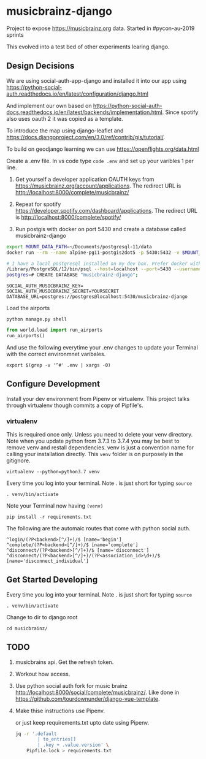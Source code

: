 # musicbrainz-django

Project to expose <https://musicbrainz.org> data. Started in #pycon-au-2019 sprints

This evolved into a test bed of other experiments learing django.

## Design Decisions

We are using social-auth-app-django and installed it into our app using <https://python-social-auth.readthedocs.io/en/latest/configuration/django.html>

And implement our own based on <https://python-social-auth-docs.readthedocs.io/en/latest/backends/implementation.html>. Since spotify also uses oauth 2 it was copied as a template.

To introduce the map using django-leaflet and <https://docs.djangoproject.com/en/3.0/ref/contrib/gis/tutorial/>.

To build on geodjango learning we can use <https://openflights.org/data.html>

Create a .env file. In vs code type `code .env` and set up your varibles 1 per line.

1. Get yourself a developer application OAUTH keys from <https://musicbrainz.org/account/applications>. The redirect URL is <http://localhost:8000/complete/musicbrainz/>

2. Repeat for spotify <https://developer.spotify.com/dashboard/applications>. The redirect URL is <http://localhost:8000/complete/spotify/>

3. Run postgis with docker on port 5430 and create a database called musicbrainz-django

``` bash
export MOUNT_DATA_PATH=~/Documents/postgresql-11/data
docker run --rm --name alpine-pg11-postgis2dot5 -p 5430:5432 -v $MOUNT_DATA_PATH:/var/lib/postgresql/data -d mdillon/postgis:11-alpine

# I have a local postgresql installed on my dev box. Prefer docker with postgis
/Library/PostgreSQL/12/bin/psql --host=localhost --port=5430 --username=postgres
postgres=# CREATE DATABASE "musicbrainz-django";
```

``` text
SOCIAL_AUTH_MUSICBRAINZ_KEY=
SOCIAL_AUTH_MUSICBRAINZ_SECRET=YOURSECRET
DATABASE_URL=postgres://postgres@localhost:5430/musicbrainz-django
```

Load the airports

``` shell
python manage.py shell
```

``` python
from world.load import run_airports
run_airports()
```

And use the following everytime your .env changes to update your Terminal with the correct environmnet varibales.

``` shell
export $(grep -v '^#' .env | xargs -0)
```

## Configure Development

Install your dev environment from Pipenv or virtualenv. This project talks through virtualenv though commits a copy of Pipfile's.

### virtualenv

This is required once only. Unless you need to delete your venv directory. Note when you update python from 3.7.3 to 3.7.4 you may be best to remove venv and restall dependencies. venv is just a convention name for calling your installation directly. This `venv` folder is on purposely in the gitignore.

``` shell
virtualenv --python=python3.7 venv
```

Every time you log into your terminal. Note . is just short for typing `source`

``` shell
. venv/bin/activate
```

Note your Terminal now having `(venv)`

``` shell
pip install -r requirements.txt
```

The following are the automaic routes that come with python social auth.

``` text
^login/(?P<backend>[^/]+)/$ [name='begin']
^complete/(?P<backend>[^/]+)/$ [name='complete']
^disconnect/(?P<backend>[^/]+)/$ [name='disconnect']
^disconnect/(?P<backend>[^/]+)/(?P<association_id>\d+)/$ [name='disconnect_individual']
```

## Get Started Developing

Every time you log into your terminal. Note . is just short for typing `source`

``` shell
. venv/bin/activate
```

Change to dir to django root

``` shell
cd musicbrainz/
```

## TODO

1. musicbrains api. Get the refresh token.

2. Workout how access.

3. Use python social auth fork for music brainz <http://localhost:8000/social/complete/musicbrainz/>. Like done in <https://github.com/tourdownunder/django-vue-template>.

4. Make thise instructions use Pipenv.

    or just keep requirements.txt upto date using Pipenv.

    ``` sh
    jq -r '.default
            | to_entries[]
            | .key + .value.version' \
        Pipfile.lock > requirements.txt
    ```

